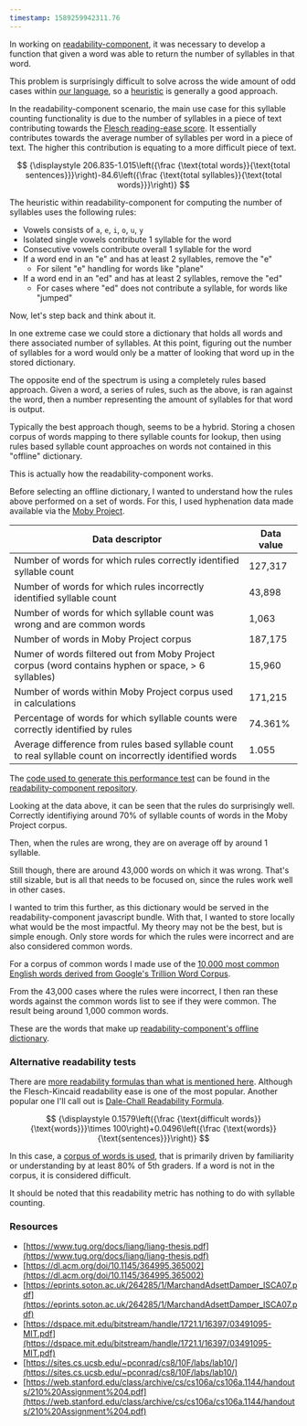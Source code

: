 ```yaml
---
timestamp: 1589259942311.76
---
```

In working on [readability-component](https://github.com/rcasto/readability-component), it was necessary to develop a function that given a word was able to return the number of syllables in that word.

This problem is surprisingly difficult to solve across the wide amount of odd cases within [our language](https://en.wikipedia.org/wiki/English_language), so a [heuristic](https://en.wikipedia.org/wiki/Heuristic_(computer_science)) is generally a good approach.

In the readability-component scenario, the main use case for this syllable counting functionality is due to the number of syllables in a piece of text contributing towards the [Flesch reading-ease score](https://en.wikipedia.org/wiki/Flesch%E2%80%93Kincaid_readability_tests#Flesch_reading_ease). It essentially contributes towards the average number of syllables per word in a piece of text. The higher this contribution is equating to a more difficult piece of text.

$$
{\displaystyle 206.835-1.015\left({\frac {\text{total words}}{\text{total sentences}}}\right)-84.6\left({\frac {\text{total syllables}}{\text{total words}}}\right)}
$$

The heuristic within readability-component for computing the number of syllables uses the following rules:

- Vowels consists of `a`, `e`, `i`, `o`, `u`, `y`
- Isolated single vowels contribute 1 syllable for the word
- Consecutive vowels contribute overall 1 syllable for the word
- If a word end in an "e" and has at least 2 syllables, remove the "e"
  - For silent "e" handling for words like "plane"
- If a word end in an "ed" and has at least 2 syllables, remove the "ed"
  - For cases where "ed" does not contribute a syllable, for words like "jumped"

Now, let's step back and think about it.

In one extreme case we could store a dictionary that holds all words and there associated number of syllables. At this point, figuring out the number of syllables for a word would only be a matter of looking that word up in the stored dictionary.

The opposite end of the spectrum is using a completely rules based approach. Given a word, a series of rules, such as the above, is ran against the word, then a number representing the amount of syllables for that word is output.

Typically the best approach though, seems to be a hybrid. Storing a chosen corpus of words mapping to there syllable counts for lookup, then using rules based syllable count approaches on words not contained in this "offline" dictionary.

This is actually how the readability-component works. 

Before selecting an offline dictionary, I wanted to understand how the rules above performed on a set of words. For this, I used hyphenation data made available via the [Moby Project](https://en.wikipedia.org/wiki/Moby_Project).

| Data descriptor                                              | Data value |
| ------------------------------------------------------------ | ---------- |
| Number of words for which rules correctly identified syllable count | 127,317    |
| Number of words for which rules incorrectly identified syllable count | 43,898     |
| Number of words for which syllable count was wrong and are common words | 1,063      |
| Number of words in Moby Project corpus                       | 187,175    |
| Numer of words filtered out from Moby Project corpus (word contains hyphen or space, > 6 syllables) | 15,960     |
| Number of words within Moby Project corpus used in calculations | 171,215    |
| Percentage of words for which syllable counts were correctly identified by rules | 74.361%    |
| Average difference from rules based syllable count to real syllable count on incorrectly identified words | 1.055      |

The [code used to generate this performance test](https://github.com/rcasto/readability-component/tree/master/data) can be found in the [readability-component repository](https://github.com/rcasto/readability-component).

Looking at the data above, it can be seen that the rules do surprisingly well. Correctly identifiying around 70% of syllable counts of words in the Moby Project corpus.

Then, when the rules are wrong, they are on average off by around 1 syllable.

Still though, there are around 43,000 words on which it was wrong. That's still sizable, but is all that needs to be focused on, since the rules work well in other cases.

I wanted to trim this further, as this dictionary would be served in the readability-component javascript bundle. With that, I wanted to store locally what would be the most impactful. My theory may not be the best, but is simple enough. Only store words for which the rules were incorrect and are also considered common words.

For a corpus of common words I made use of the [10,000 most common English words derived from Google's Trillion Word Corpus](https://github.com/first20hours/google-10000-english).

From the 43,000 cases where the rules were incorrect, I then ran these words against the common words list to see if they were common. The result being around 1,000 common words.

These are the words that make up [readability-component's offline dictionary](https://github.com/rcasto/readability-component/blob/master/data/syllableCount.json).

### Alternative readability tests

There are [more readability formulas than what is mentioned here](https://en.wikipedia.org/wiki/List_of_readability_tests_and_formulas). Although the Flesch-Kincaid readability ease is one of the most popular. Another popular one I'll call out is [Dale-Chall Readability Formula](https://en.wikipedia.org/wiki/Dale%E2%80%93Chall_readability_formula).

$$
{\displaystyle 0.1579\left({\frac {\text{difficult words}}{\text{words}}}\times 100\right)+0.0496\left({\frac {\text{words}}{\text{sentences}}}\right)}
$$

In this case, a [corpus of words is used](https://www.readabilityformulas.com/articles/dale-chall-readability-word-list.php), that is primarily driven by familiarity or understanding by at least 80% of 5th graders. If a word is not in the corpus, it is considered difficult.

It should be noted that this readability metric has nothing to do with syllable counting.

### Resources

- [https://www.tug.org/docs/liang/liang-thesis.pdf](https://www.tug.org/docs/liang/liang-thesis.pdf)
- [https://dl.acm.org/doi/10.1145/364995.365002](https://dl.acm.org/doi/10.1145/364995.365002)
- [https://eprints.soton.ac.uk/264285/1/MarchandAdsettDamper_ISCA07.pdf](https://eprints.soton.ac.uk/264285/1/MarchandAdsettDamper_ISCA07.pdf)
- [https://dspace.mit.edu/bitstream/handle/1721.1/16397/03491095-MIT.pdf](https://dspace.mit.edu/bitstream/handle/1721.1/16397/03491095-MIT.pdf)
- [https://sites.cs.ucsb.edu/~pconrad/cs8/10F/labs/lab10/](https://sites.cs.ucsb.edu/~pconrad/cs8/10F/labs/lab10/)
- [https://web.stanford.edu/class/archive/cs/cs106a/cs106a.1144/handouts/210%20Assignment%204.pdf](https://web.stanford.edu/class/archive/cs/cs106a/cs106a.1144/handouts/210%20Assignment%204.pdf)

